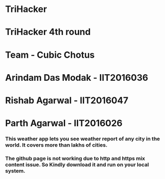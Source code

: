 # TriHacker
# TriHacker 4th round
# Team - Cubic Chotus
# Arindam Das Modak - IIT2016036
# Rishab Agarwal - IIT2016047
# Parth Agarwal - IIT2016026

### This weather app lets you see weather report of any city in the world. It covers more than lakhs of cities.

### The github page is not working due to http and https mix content issue. So Kindly download it and run on your local system.
